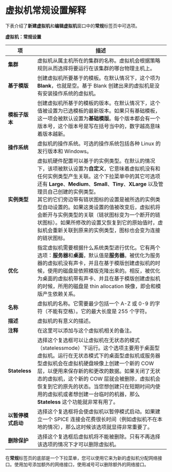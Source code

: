 # 虚拟机常规设置解释

下表介绍了**新建虚拟机**和**编辑虚拟机**窗口中的**常规**标签页中可选项。

**虚拟机：常规设置**

| **项** | **描述** |
| ------ | -------- |
| **集群** | 虚拟机从属主机所在的集群的名称。虚拟机会根据策略规则从而选择将要运行在该集群的哪台物理主机上。 |
| **基于模版** | 创建虚拟机所要基于的模板。在默认情况下，这个项为 **Blank**，也就是空。基于 Blank 创建出来的虚拟机是没有安装操作系统的虚拟机。 |
| **模板子版本** | 创建虚拟机所基于的模板的版本。在默认情况下，这个值被设置为已选模板的最新版本。如果只有基础模板，这一项会被默认设置为**基础模版**。每个版本都会有一个版本号，这个版本号是写在括号当中的，数字越高意味着版本越新。 |
| **操作系统** | 虚拟机的操作系统。可选的操作系统包括各种 Linux 的发行版本和 Windows。 |
| **实例类型** | 虚拟机硬件配置可以基于的实例类型。在默认的情况下，该项被默认设置为**自定义**，它意味着虚拟机没有和任何实例类型产生关联。这个下拉菜单中的其它可选项还有 **Large**、**Medium**、**Small**、**Tiny**、**XLarge** 以及管理员自己创建的实例类型。<br/>其它的它们旁边带有链状图标的设置是被所选的实例类型自动设置的。如果这类设置的值被改变后，虚拟机将会断开与实例类型的关联（链状图标变为一个断开的链状图标）。如果所修改的设置又恢复到它的原始值时，虚拟机会重新关联到原来的实例类型，图标也会变为连接的链状图标。 |
| **优化** | 指定虚拟机需要根据什么系统类型进行优化。它有两个选项：**服务器**和**桌面**，默认值是**服务器**。被优化为服务器的虚拟机没有声卡，并且在基于模版创建虚拟机的时候，使用的磁盘是依照模版克隆出来的。相反，被优化为桌面的虚拟机带有声卡、并且在基于模版创建虚拟机的时候，所用的磁盘是 thin allocation 映像，即会和模版产生依赖关系。 |
| **名称** | 虚拟机的名称。它需要最少包括一个 A-Z 或 0-9 的字符（不能有空格）。它的最大长度是 255 个字符。 |
| **描述** | 虚拟机的有意义的描述。 |
| **注释** | 在这里可以添加与这个虚拟机相关的备注。 |
| **Stateless** | 选择这个复选框可以让虚拟机在无状态的模式（statelessmode）下运行。这个选项主要用于桌面型虚拟机。运行在无状态模式下的桌面型虚拟机或服务器型虚拟机会在虚拟机硬盘映像上创建一个新的 COW 层，以便用来保存新的和更改的数据。如果关闭了无状态的虚拟机，这个新的 COW 层就会被删除，虚拟机会恢复到它的原先的状态。当您想创建只在短期时间内使用的虚拟机或者想创建一台临时的机器，那么 **Stateless** 这个功能就非常有用了。 |
| **以暂停模式启动** | 选择这个复选框将会使虚拟机以暂停模式启动。如果建立一个 SPICE 连接会花费很长时间（例如虚拟机不在本地的情况），那么这时候该选项就显得非常重要了。 |
| **删除保护** | 选择这个复选框后虚拟机将不能被删除。只有不再选择该选项的情况下才可以删除虚拟机。 | 

在**常规**标签页的底部是一个下拉菜单，您可以使用它来为新的虚拟机分配网络接口。使用加号添加额外的网络接口，使用减号可以删除额外的网络接口。
